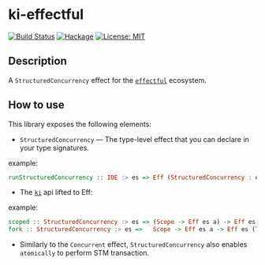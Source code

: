 # ki-effectful

[![Build Status](https://github.com/TristanCacqueray/ki-effectful/workflows/Haskell-CI/badge.svg?branch=main)](https://github.com/TristanCacqueray/ki-effectful/actions?query=branch%3Amain)
[![Hackage](https://img.shields.io/hackage/v/ki-effectful.svg?logo=haskell)](https://hackage.haskell.org/package/ki-effectful)
[![License: MIT](https://img.shields.io/badge/License-MIT-yellow.svg)](LICENSE.md)

## Description

A `StructuredConcurrency` effect for the [`effectful`][effectful] ecosystem.

## How to use

This library exposes the following elements:

* `StructuredConcurrency` — The type-level effect that you can declare in your type signatures.

example:
```haskell
runStructuredConcurrency :: IOE :> es => Eff (StructuredConcurrency : es) a -> Eff es a
```

* The [`ki`][ki] api lifted to Eff:

example:
```haskell
scoped :: StructuredConcurrency :> es => (Scope -> Eff es a) -> Eff es a
fork :: StructuredConcurrency :> es =>   Scope -> Eff es a -> Eff es (Thread a)
```

* Similarly to the `Concurrent` effect, `StructuredConcurrency` also enables `atomically` to
  perform STM transaction.

[effectful]: https://github.com/haskell-effectful/effectful
[ki]: https://github.com/awkward-squad/ki
